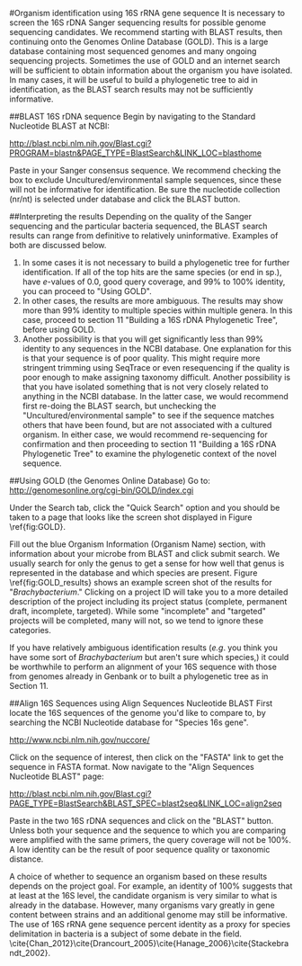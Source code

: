 #Organism identification using 16S rRNA gene sequence
It is necessary to screen the 16S rDNA Sanger sequencing results for possible genome sequencing candidates. We recommend starting with BLAST results, then continuing onto the Genomes Online Database (GOLD).  This is a large database containing most sequenced genomes and many ongoing sequencing projects.  Sometimes the use of GOLD and an internet search will be sufficient to obtain information about the organism you have isolated. In many cases, it will be useful to build a phylogenetic tree to aid in identification, as the BLAST search results may not be sufficiently informative.

##BLAST 16S rDNA sequence
Begin by navigating to the Standard Nucleotide BLAST at NCBI:

http://blast.ncbi.nlm.nih.gov/Blast.cgi?PROGRAM=blastn&PAGE_TYPE=BlastSearch&LINK_LOC=blasthome

Paste in your Sanger consensus sequence. We recommend checking the box to exclude Uncultured/environmental sample sequences, since these will not be informative for identification. Be sure the nucleotide collection (nr/nt) is selected under database and click the BLAST button.

##Interpreting the results
Depending on the quality of the Sanger sequencing and the particular bacteria sequenced, the BLAST search results can range from definitive to relatively uninformative. Examples of both are discussed below.

1. In some cases it is not necessary to build a phylogenetic tree for further identification. If all of the top hits are the same species (or end in sp.), have _e_-values of 0.0, good query coverage, and 99% to 100% identity, you can proceed to "Using GOLD".
2. In other cases, the results are more ambiguous. The results may show more than 99% identity to multiple species within multiple genera. In this case, proceed to section 11 "Building a 16S rDNA Phylogenetic Tree", before using GOLD.
3. Another possibility is that you will get significantly less than 99% identity to any sequences in the NCBI database. One explanation for this is that your sequence is of poor quality. This might require more stringent trimming using SeqTrace or even resequencing if the quality is poor enough to make assigning taxonomy difficult. Another possibility is that you have isolated something that is not very closely related to anything in the NCBI database. In the latter case, we would recommend first re-doing the BLAST search, but unchecking the "Uncultured/environmental sample" to see if the sequence matches others that have been found, but are not associated with a cultured organism. In either case, we would recommend re-sequencing for confirmation and then proceeding to section 11 "Building a 16S rDNA Phylogenetic Tree" to examine the phylogenetic context of the novel sequence.

##Using GOLD (the Genomes Online Database)
Go to: http://genomesonline.org/cgi-bin/GOLD/index.cgi

Under the Search tab, click the "Quick Search" option and you should be taken to a page that looks like the screen shot displayed in Figure \ref{fig:GOLD}.

Fill out the blue Organism Information (Organism Name) section, with information about your microbe from BLAST and click submit search. We usually search for only the genus to get a sense for how well that genus is represented in the database and which species are present. Figure \ref{fig:GOLD\_results} shows an example screen shot of the results for "_Brachybacterium_." Clicking on a project ID will take you to a more detailed description of the project including its project status (complete, permanent draft, incomplete, targeted).  While some "incomplete" and "targeted" projects will be completed, many will not, so we tend to ignore these categories.

If you have relatively ambiguous identification results (_e.g_. you think you have some sort of _Brachybacterium_ but aren't sure which species,) it could be worthwhile to perform an alignment of your 16S sequence with those from genomes already in Genbank or to built a phylogenetic tree as in Section 11.

##Align 16S Sequences using Align Sequences Nucleotide BLAST
First locate the 16S sequences of the genome you'd like to compare to, by searching the NCBI Nucleotide database for "Species 16s gene".

http://www.ncbi.nlm.nih.gov/nuccore/

Click on the sequence of interest, then click on the "FASTA" link to get the sequence in FASTA format. Now navigate to the "Align Sequences Nucleotide BLAST" page:

http://blast.ncbi.nlm.nih.gov/Blast.cgi?PAGE_TYPE=BlastSearch&BLAST_SPEC=blast2seq&LINK_LOC=align2seq

Paste in the two 16S rDNA sequences and click on the "BLAST" button. Unless both your sequence and the sequence to which you are comparing were amplified with the same primers, the query coverage will not be 100%. A low identity can be the result of poor sequence quality or taxonomic distance. 

A choice of whether to sequence an organism based on these results depends on the project goal. For example, an identity of 100% suggests that at least at the 16S level, the candidate organism is very similar to what is already in the database. However, many organisms vary greatly in gene content between strains and an additional genome may still be informative. The use of 16S rRNA gene sequence percent identity as a proxy for species delimitation in bacteria is a subject of some debate in the field. \cite{Chan_2012}\cite{Drancourt_2005}\cite{Hanage_2006}\cite{Stackebrandt_2002}.

